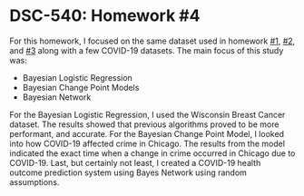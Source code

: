 # DSC-540: Homework #4
For this homework, I focused on the same dataset used in homework [#1](https://github.com/elssieg/DSC-540-Advanced-ML/tree/master/HW1), [#2](https://github.com/elssieg/DSC-540-Advanced-ML/tree/master/HW1), and [#3](https://github.com/elssieg/DSC-540-Advanced-ML/tree/master/HW1) along with a few COVID-19 datasets. The main focus of this study was:

* Bayesian Logistic Regression
* Bayesian Change Point Models 
* Bayesian Network

For the Bayesian Logistic Regression, I used the Wisconsin Breast Cancer dataset. The results showed that previous algorithms proved to be more performant, and accurate. For the Bayesian Change Point Model, I looked into how COVID-19 affected crime in Chicago. The results from the model indicated the exact time when a change in crime occurred in Chicago due to COVID-19. Last, but certainly not least, I created a COVID-19 health outcome prediction system using Bayes Network using random assumptions.
